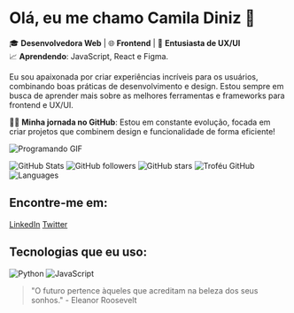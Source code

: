 # Olá, eu me chamo Camila Diniz 👋

🎓 **Desenvolvedora Web** | 🌐 **Frontend** | 🎨 **Entusiasta de UX/UI**   
📈 **Aprendendo**: JavaScript, React e Figma.

Eu sou apaixonada por criar experiências incríveis para os usuários, combinando boas práticas de desenvolvimento e design. Estou sempre em busca de aprender mais sobre as melhores ferramentas e frameworks para frontend e UX/UI.

🧑‍💻 **Minha jornada no GitHub**: Estou em constante evolução, focada em criar projetos que combinem design e funcionalidade de forma eficiente!

![Programando GIF](https://media.giphy.com/media/3o7abLXqgQ1viEZ2Vy/giphy.gif)

![GitHub Stats](https://github-readme-stats.vercel.app/api?username=camiladdev&show_icons=true&theme=radical)
![GitHub followers](https://img.shields.io/github/followers/camiladdev?style=social)
![GitHub stars](https://img.shields.io/github/stars/camiladdev?style=social)
![Troféu GitHub](https://github-profile-trophy.vercel.app/?username=camiladdev&theme=dark)
![Languages](https://img.shields.io/github/languages/top/camiladdev/repositorio)


## Encontre-me em:
[LinkedIn](https://www.linkedin.com/in/camiladdev)
[Twitter](https://twitter.com/camiladdev)

## Tecnologias que eu uso:
![Python](https://img.shields.io/badge/-Python-3776AB?style=flat&logo=python&logoColor=white)
![JavaScript](https://img.shields.io/badge/-JavaScript-F7DF1E?style=flat&logo=javascript&logoColor=white)

> "O futuro pertence àqueles que acreditam na beleza dos seus sonhos." - Eleanor Roosevelt



